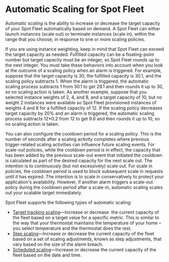 # Automatic Scaling for Spot Fleet<a name="spot-fleet-automatic-scaling"></a>

*Automatic scaling* is the ability to increase or decrease the target capacity of your Spot Fleet automatically based on demand\. A Spot Fleet can either launch instances \(scale out\) or terminate instances \(scale in\), within the range that you choose, in response to one or more scaling policies\.

If you are using instance weighting, keep in mind that Spot Fleet can exceed the target capacity as needed\. Fulfilled capacity can be a floating\-point number but target capacity must be an integer, so Spot Fleet rounds up to the next integer\. You must take these behaviors into account when you look at the outcome of a scaling policy when an alarm is triggered\. For example, suppose that the target capacity is 30, the fulfilled capacity is 30\.1, and the scaling policy subtracts 1\. When the alarm is triggered, the automatic scaling process subtracts 1 from 30\.1 to get 29\.1 and then rounds it up to 30, so no scaling action is taken\. As another example, suppose that you selected instance weights of 2, 4, and 8, and a target capacity of 10, but no weight 2 instances were available so Spot Fleet provisioned instances of weights 4 and 8 for a fulfilled capacity of 12\. If the scaling policy decreases target capacity by 20% and an alarm is triggered, the automatic scaling process subtracts 12\*0\.2 from 12 to get 9\.6 and then rounds it up to 10, so no scaling action is taken\.

You can also configure the cooldown period for a scaling policy\. This is the number of seconds after a scaling activity completes where previous trigger\-related scaling activities can influence future scaling events\. For scale\-out policies, while the cooldown period is in effect, the capacity that has been added by the previous scale\-out event that initiated the cooldown is calculated as part of the desired capacity for the next scale out\. The intention is to continuously \(but not excessively\) scale out\. For scale in policies, the cooldown period is used to block subsequent scale in requests until it has expired\. The intention is to scale in conservatively to protect your application's availability\. However, if another alarm triggers a scale\-out policy during the cooldown period after a scale\-in, automatic scaling scales out your scalable target immediately\.

Spot Fleet supports the following types of automatic scaling:
+ [Target tracking scaling](spot-fleet-target-tracking.md)—Increase or decrease  the current capacity of the fleet based on a target value for a specific metric\. This is similar to the way that your thermostat maintains the temperature of your home – you select temperature and the thermostat does the rest\.
+ [Step scaling](spot-fleet-step-scaling.md)—Increase or decrease the current capacity of the fleet based on a set of scaling adjustments, known as step adjustments, that vary based on the size of the alarm breach\.
+ [Scheduled scaling](spot-fleet-scheduled-scaling.md)—Increase or decrease the current capacity of the fleet based on the date and time\.